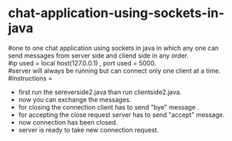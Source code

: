 # chat-application-using-sockets-in-java
#one to one chat application using sockets in java in which any one can send messages from server side and cliend side in any order.
</br>
#ip used = local host(127.0.0.1) , port used = 5000.
</br>
#server will always be running but can connect only one client at a time.
</br>
#instructions = 
* first run the sereverside2.java than run clientside2.java.
* now you can exchange the messages.
* for closing the connection client has to send "bye" message .
* for accepting the close request server has to send "accept" message.
* now connection has been closed.
* server is ready to take new connection request.

